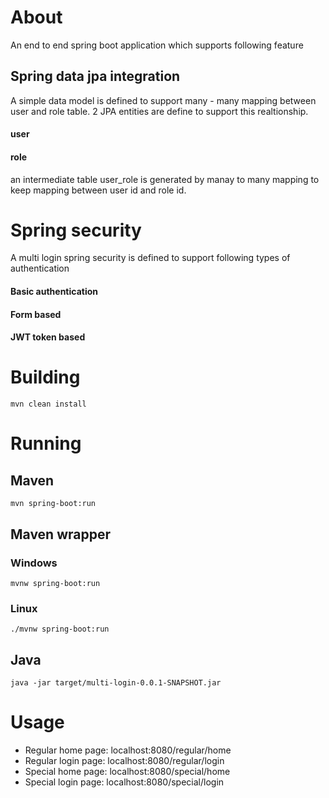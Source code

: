 # About
An end to end spring boot application which supports following feature
## Spring data jpa integration
A simple data model is defined to support many - many mapping between user and role table.
2 JPA entities are define to support this realtionship.
#### user
#### role

an intermediate table user_role is generated by manay to many mapping to keep mapping between user id and role id. 

# Spring security
A multi login spring security is defined to support following types of authentication 
  #### Basic authentication
  #### Form based
  #### JWT token based
   
# Building
    mvn clean install
    
# Running
## Maven
    mvn spring-boot:run
## Maven wrapper
### Windows
    mvnw spring-boot:run
### Linux
    ./mvnw spring-boot:run
## Java
    java -jar target/multi-login-0.0.1-SNAPSHOT.jar
    
# Usage
* Regular home page: localhost:8080/regular/home
* Regular login page: localhost:8080/regular/login
* Special home page: localhost:8080/special/home
* Special login page: localhost:8080/special/login
